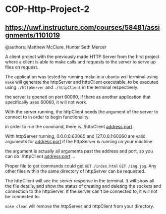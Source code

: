 # COP-Http-Project-2

## https://uwf.instructure.com/courses/58481/assignments/1101019


@authors: Matthew McClure, Hunter Seth Mercer

A client project with the previously made HTTP Server from the first project where a client is able to make calls and requests to the server to serve up files on request.

The application was tested by running make in a ubantu wsl terminal
using `make` will generate the httpServer and httpClient executable, to be executed using `./httpServer` and `./httpClient` in the terminal respectively.

the server is opened on port 60060, if there as another application that specifically uses 60060, it will not work.

With the server running, the httpClient needs the argument of the server to connect to in order to begin functionality.

in order to run the command, there is ./httpClient <address:port> <FileToGet>.

With httpServer running, 0.0.0.0:60060 and 127.0.0.1:60060 are valid arguments for <address:port> if the httpServer is running on your machine

the <FileToGet> argument is actually all arguments past the address and port, so you can do ./httpClient <address:port> <arg2> <arg3> <arg4> ...

Proper file to get commands could get `GET /index.html` `GET /img.jpg`. Any other files within the same directory of httpServer can be requested. 

The httpClient will see the server response in the terminal. It will show all the file details, and show the status of creating and deleting the sockets and connection to the httpServer. If the server can't be connected to, it will not be connected to.



`make clean` will remove the httpServer and httpClient from your directory.